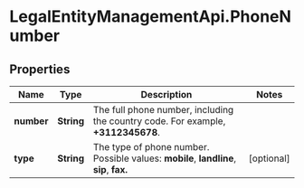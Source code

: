 # LegalEntityManagementApi.PhoneNumber

## Properties

Name | Type | Description | Notes
------------ | ------------- | ------------- | -------------
**number** | **String** | The full phone number, including the country code. For example, **+3112345678**. | 
**type** | **String** | The type of phone number.  Possible values: **mobile**, **landline**, **sip**, **fax.**  | [optional] 


